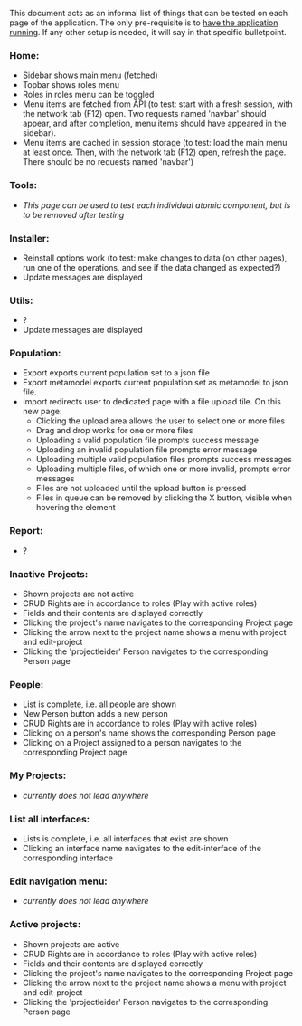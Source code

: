 This document acts as an informal list of things that can be tested on each page of the application. The only pre-requisite is to [have the application running](README.md). If any other setup is needed, it will say in that specific bulletpoint.

### Home:

- Sidebar shows main menu (fetched)
- Topbar shows roles menu
- Roles in roles menu can be toggled
- Menu items are fetched from API (to test: start with a fresh session, with the network tab (F12) open. Two requests named 'navbar' should appear, and after completion, menu items should have appeared in the sidebar).
- Menu items are cached in session storage (to test: load the main menu at least once. Then, with the network tab (F12) open, refresh the page. There should be no requests named 'navbar')

### Tools:

- _This page can be used to test each individual atomic component, but is to be removed after testing_

### Installer:

- Reinstall options work (to test: make changes to data (on other pages), run one of the operations, and see if the data changed as expected?)
- Update messages are displayed

### Utils:

- ?
- Update messages are displayed

### Population:

- Export exports current population set to a json file
- Export metamodel exports current population set as metamodel to json file.
- Import redirects user to dedicated page with a file upload tile. On this new page:
  - Clicking the upload area allows the user to select one or more files
  - Drag and drop works for one or more files
  - Uploading a valid population file prompts success message
  - Uploading an invalid population file prompts error message
  - Uploading multiple valid population files prompts success messages
  - Uploading multiple files, of which one or more invalid, prompts error messages
  - Files are not uploaded until the upload button is pressed
  - Files in queue can be removed by clicking the X button, visible when hovering the element

### Report:

- ?

### Inactive Projects:

- Shown projects are not active
- CRUD Rights are in accordance to roles (Play with active roles)
- Fields and their contents are displayed correctly
- Clicking the project's name navigates to the corresponding Project page
- Clicking the arrow next to the project name shows a menu with project and edit-project
- Clicking the 'projectleider' Person navigates to the corresponding Person page

### People:

- List is complete, i.e. all people are shown
- New Person button adds a new person
- CRUD Rights are in accordance to roles (Play with active roles)
- Clicking on a person's name shows the corresponding Person page
- Clicking on a Project assigned to a person navigates to the corresponding Project page

### My Projects:

- _currently does not lead anywhere_

### List all interfaces:

- Lists is complete, i.e. all interfaces that exist are shown
- Clicking an interface name navigates to the edit-interface of the corresponding interface

### Edit navigation menu:

- _currently does not lead anywhere_

### Active projects:

- Shown projects are active
- CRUD Rights are in accordance to roles (Play with active roles)
- Fields and their contents are displayed correctly
- Clicking the project's name navigates to the corresponding Project page
- Clicking the arrow next to the project name shows a menu with project and edit-project
- Clicking the 'projectleider' Person navigates to the corresponding Person page

